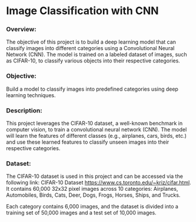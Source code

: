 # Image Classification with CNN

### Overview:

The objective of this project is to build a deep learning model that can classify images into different categories using a Convolutional Neural Network (CNN). The model is trained on a labeled dataset of images, such as CIFAR-10, to classify various objects into their respective categories.

### Objective:

Build a model to classify images into predefined categories using deep learning techniques.

### Description:

This project leverages the CIFAR-10 dataset, a well-known benchmark in computer vision, to train a convolutional neural network (CNN). The model will learn the features of different classes (e.g., airplanes, cars, birds, etc.) and use these learned features to classify unseen images into their respective categories.

### Dataset:

The CIFAR-10 dataset is used in this project and can be accessed via the following link: CIFAR-10 Dataset https://www.cs.toronto.edu/~kriz/cifar.html. It contains 60,000 32x32 pixel images across 10 categories:
Airplanes, Automobiles, Birds, Cats, Deer, Dogs, Frogs, Horses, Ships, and Trucks.

Each category contains 6,000 images, and the dataset is divided into a training set of 50,000 images and a test set of 10,000 images.
